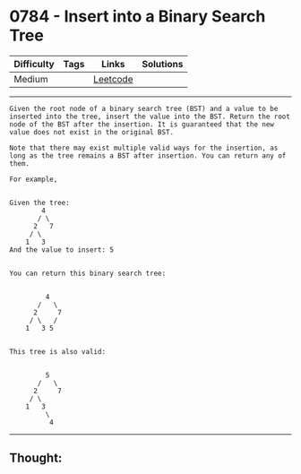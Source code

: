 # 0784 - Insert into a Binary Search Tree

Difficulty  | Tags | Links | Solutions
----------- | ---- | ----- | -----
Medium |  | [Leetcode](https://leetcode.com/problems/insert-into-a-binary-search-tree/description/) |


-----------

```
Given the root node of a binary search tree (BST) and a value to be inserted into the tree, insert the value into the BST. Return the root node of the BST after the insertion. It is guaranteed that the new value does not exist in the original BST.

Note that there may exist multiple valid ways for the insertion, as long as the tree remains a BST after insertion. You can return any of them.

For example, 


Given the tree:
        4
       / \
      2   7
     / \
    1   3
And the value to insert: 5


You can return this binary search tree:


         4
       /   \
      2     7
     / \   /
    1   3 5


This tree is also valid:


         5
       /   \
      2     7
     / \   
    1   3
         \
          4
```

-----------

## Thought:
